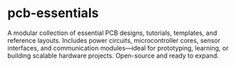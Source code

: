 # pcb-essentials
A modular collection of essential PCB designs, tutorials, templates, and reference layouts. Includes power circuits, microcontroller cores, sensor interfaces, and communication modules—ideal for prototyping, learning, or building scalable hardware projects. Open-source and ready to expand.
